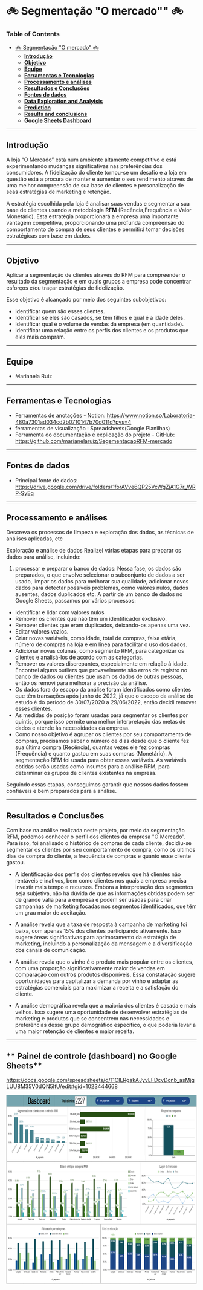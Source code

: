 
# 🚲 Segmentação "O mercado"" 🚲

### **Table of Contents**
- [🚲 Segmentação "O mercado" 🚲](#-segmentacao-mercado)    
  - [**Introdução**](#introdução)
  - [**Objetivo**](#objetivo)
  - [**Equipe**](#equipe)
  - [**Ferramentas e Tecnologias**](#ferramentas-e-tecnologias)
  - [**Processamento e análises**](#rocessamento-e-análises)
  - [**Resultados e Conclusões**](#Resultados-e-Conclusões)
  - [**Fontes de dados**](#fonte-de-dados)
  - [**Data Exploration and Analyisis**](#data-exploration-and-analyisis)
  - [**Prediction**](#prediction)
  - [**Results and conclusions**](#results-and-conclusions)
  - [**Google Sheets Dashboard**](#tableau-dashboard)

---

## **Introdução**

A loja “O Mercado” está num ambiente altamente competitivo e está experimentando mudanças significativas nas preferências dos consumidores. A fidelização do cliente tornou-se um desafio e a loja em questão está a procura de manter e aumentar o seu rendimento através de uma melhor compreensão de sua base de clientes e personalização de seas estratégias de marketing e retenção.

A estratégia escolhida pela loja é analisar suas vendas e segmentar a sua base de clientes usando a metodologia **RFM** (Recência,Frequência e Valor Monetário). Esta estratégia proporcionará a empresa uma importante vantagem competitiva, proporcionando uma profunda compreensão do comportamento de compra de seus clientes e permitirá tomar decisões estratégicas com base em dados.

---


## **Objetivo**

Aplicar a segmentação de clientes através do RFM para compreender o resultado da segmentação e em quais grupos a empresa pode concentrar esforços e/ou traçar estratégias de fidelização.

Esse objetivo é alcançado por meio dos seguintes subobjetivos:

- Identificar quem são esses clientes.
- Identificar se eles são casados, se têm filhos e qual é a idade deles.
- Identificar qual é o volume de vendas da empresa (em quantidade).
- Identificar uma relação entre os perfis dos clientes e os produtos que eles mais compram.


---

## **Equipe**

 - Marianela Ruiz
---

## **Ferramentas e Tecnologias**
- Ferramentas de anotações - Notion: https://www.notion.so/Laboratoria-480a7301ad034cd2b0710147b70d011d?pvs=4 
- ferramentas de visualização : Spreadsheets(Google Planilhas)
- Ferramenta do documentação e explicação do projeto - GitHub: https://github.com/marianelaruiz/SegementacaoRFM-mercado

---

## **Fontes de dados**
- Principal fonte de dados: https://drive.google.com/drive/folders/1forAVve6QP25VcWgZjA1G7r_WRP-SyEq

---

## **Processamento e análises**
Descreva os processos de limpeza e exploração dos dados, as técnicas de análises aplicadas, etc

Exploração e análise de dados
Realizei várias etapas para preparar os dados para análise, incluindo:
1. processar e preparar o banco de dados: Nessa fase, os dados são preparados, o que envolve selecionar o subconjunto de dados a ser usado, limpar os dados para melhorar sua qualidade, adicionar novos dados para detectar possíveis problemas, como valores nulos, dados ausentes, dados duplicados etc. A partir de um banco de dados no Google Sheets, passamos por vários processos:
- Identificar e lidar com valores nulos
- Remover os clientes que não têm um identificador exclusivo.
- Remover clientes que eram duplicados, deixando-os apenas uma vez.
- Editar valores vazios.
- Criar novas variáveis, como idade, total de compras, faixa etária, número de compras na loja e em línea para facilitar o uso dos dados.
- Adicionar novas colunas, como segmento RFM, para categorizar os clientes e analisá-los de acordo com as categorias.
 - Remover os valores discrepantes, especialmente em relação à idade. Encontrei alguns outliers que provavelmente são erros de registro no banco de dados ou clientes que usam os dados de outras pessoas, então os removi para melhorar a precisão da análise.
- Os dados fora do escopo da análise foram identificados como clientes que têm transações após junho de 2022, já que o escopo da análise do estudo é do período de 30/07/2020 a 29/06/2022, então decidi remover esses clientes.
- As medidas de posição foram usadas para segmentar os clientes por quintis, porque isso permite uma melhor interpretação das metas de dados e atende às necessidades da empresa.
- Como nosso objetivo é agrupar os clientes por seu comportamento de compras, precisamos saber o número de dias desde que o cliente fez sua última compra (Recência), quantas vezes ele fez compras (Frequência) e quanto gastou em suas compras (Monetário). A segmentação RFM foi usada para obter essas variáveis. As variáveis obtidas serão usadas como insumos para a análise RFM, para determinar os grupos de clientes existentes na empresa.


Seguindo essas etapas, conseguimos garantir que nossos dados fossem confiáveis e bem preparados para a análise.

---

## **Resultados e Conclusões**
 
Com base na análise realizada neste projeto, por meio da segmentação RFM, podemos conhecer o perfil dos clientes da empresa "O Mercado". Para isso, foi analisado o histórico de compras de cada cliente, decidiu-se segmentar os clientes por seu comportamento de compra, como os últimos dias de compra do cliente, a frequência de compras e quanto esse cliente gastou.

- A identificação dos perfis dos clientes revelou que há clientes não rentáveis e inativos, bem como clientes nos quais a empresa precisa investir mais tempo e recursos. Embora a interpretação dos segmentos seja subjetiva, não há dúvida de que as informações obtidas podem ser de grande valia para a empresa e podem ser usadas para criar campanhas de marketing focadas nos segmentos identificados, que têm um grau maior de aceitação.

- A análise revela que a taxa de resposta à campanha de marketing foi baixa, com apenas 15% dos clientes participando ativamente. Isso sugere áreas significativas para aprimoramento da estratégia de marketing, incluindo a personalização da mensagem e a diversificação dos canais de comunicação.
  
- A análise revela que o vinho é o produto mais popular entre os clientes, com uma proporção significativamente maior de vendas em comparação com outros produtos disponíveis. Essa constatação sugere oportunidades para capitalizar a demanda por vinho e adaptar as estratégias comerciais para maximizar a receita e a satisfação do cliente.

- A análise demográfica revela que a maioria dos clientes é casada e mais velhos. Isso sugere uma oportunidade de desenvolver estratégias de marketing e produtos que se concentrem nas necessidades e preferências desse grupo demográfico específico, o que poderia levar a uma maior retenção de clientes e maior receita.


---

## ** Painel de controle (dashboard) no Google Sheets**

https://docs.google.com/spreadsheets/d/11CILRgakAJyvLFDcvDcnb_asMjqLUU8M35V0dQN5ItU/edit#gid=1023444668

<img src="img/dashboard-mercado.png" alt="Alt text" width="800" height="500">